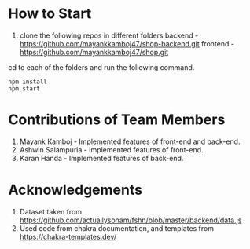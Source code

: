 # How to Start
1. clone the following repos in different folders
backend - https://github.com/mayankkamboj47/shop-backend.git
frontend - https://github.com/mayankkamboj47/shop.git

cd to each of the folders and run the following command.

```
npm install
npm start
```

# Contributions of Team Members
1. Mayank Kamboj - Implemented features of front-end and back-end.
2. Ashwin Salampuria - Implemented features of front-end.
3. Karan Handa - Implemented features of back-end.

# Acknowledgements
1. Dataset taken from https://github.com/actuallysoham/fshn/blob/master/backend/data.js
2. Used code from chakra documentation, and templates from https://chakra-templates.dev/
